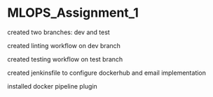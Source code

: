 # MLOPS_Assignment_1

created two branches: dev and test  

created linting workflow on dev branch  

created testing workflow on test branch

created jenkinsfile to configure dockerhub and email implementation

installed docker pipeline plugin

